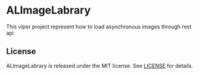 # ALImageLabrary
This viper project represent how to load asynchronous images through rest api

## License

ALImageLabrary is released under the MIT license. See [LICENSE](https://github.com/alexeshko/ALImageLabrary/blob/master/LICENSE) for details.

